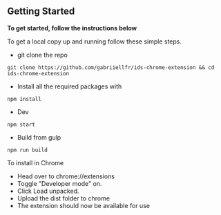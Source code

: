 ## Getting Started

**To get started, follow the instructions below**

To get a local copy up and running follow these simple steps.

- git clone the repo

```
git clone https://github.com/gabriiellfr/ids-chrome-extension && cd ids-chrome-extension
```

- Install all the required packages with

```
npm install
```

- Dev

```
npm start
```

- Build from gulp

```
npm run build
```

To install in Chrome

- Head over to chrome://extensions
- Toggle "Developer mode" on.
- Click Load unpacked.
- Upload the dist folder to chrome
- The extension should now be available for use